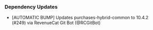 ### Dependency Updates
* [AUTOMATIC BUMP] Updates purchases-hybrid-common to 10.4.2 (#249) via RevenueCat Git Bot (@RCGitBot)
